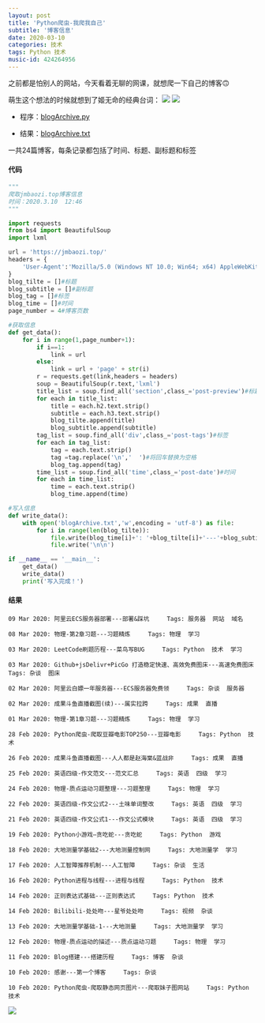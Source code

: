 ```yaml
---
layout: post
title: 'Python爬虫-我爬我自己'
subtitle: '博客信息'
date: 2020-03-10
categories: 技术
tags: Python 技术
music-id: 424264956
---
```


之前都是怕别人的网站，今天看着无聊的网课，就想爬一下自己的博客🙃

萌生这个想法的时候就想到了姬无命的经典台词：
![](https://cdn.jsdelivr.net/gh/JMbaozi/Blogimg/Pictures/20200310130733.png)
![](https://cdn.jsdelivr.net/gh/JMbaozi/Blogimg/Pictures/1583816438940.png)

* 程序：[blogArchive.py](https://github.com/JMbaozi/absorb/blob/master/Blog/program/blogArchive.py)

* 结果：[blogArchive.txt](https://github.com/JMbaozi/absorb/blob/master/Blog/file/blogArchive.txt)

一共24篇博客，每条记录都包括了时间、标题、副标题和标签

#### 代码
```python
"""
爬取jmbaozi.top博客信息
时间：2020.3.10  12:46
"""

import requests
from bs4 import BeautifulSoup
import lxml

url = 'https://jmbaozi.top/'
headers = {
    'User-Agent':'Mozilla/5.0 (Windows NT 10.0; Win64; x64) AppleWebKit/537.36 (KHTML, like Gecko) Chrome/81.0.4044.43 Safari/537.36 Edg/81.0.416.28'
}
blog_tilte = []#标题
blog_subtitle = []#副标题
blog_tag = []#标签
blog_time = []#时间
page_number = 4#博客页数

#获取信息
def get_data():
    for i in range(1,page_number+1):
        if i==1:
            link = url
        else:
            link = url + 'page' + str(i)
        r = requests.get(link,headers = headers)
        soup = BeautifulSoup(r.text,'lxml')
        title_list = soup.find_all('section',class_='post-preview')#标题&副标题
        for each in title_list:
            title = each.h2.text.strip()
            subtitle = each.h3.text.strip()
            blog_tilte.append(title)
            blog_subtitle.append(subtitle)
        tag_list = soup.find_all('div',class_='post-tags')#标签
        for each in tag_list:
            tag = each.text.strip()
            tag =tag.replace('\n','  ')#将回车替换为空格
            blog_tag.append(tag)
        time_list = soup.find_all('time',class_='post-date')#时间
        for each in time_list:
            time = each.text.strip()
            blog_time.append(time)

#写入信息
def write_data():
    with open('blogArchive.txt','w',encoding = 'utf-8') as file:
        for i in range(len(blog_tilte)):
            file.write(blog_time[i]+': '+blog_tilte[i]+'---'+blog_subtitle[i]+'     Tags: '+blog_tag[i])
            file.write('\n\n')

if __name__ == '__main__':
    get_data()
    write_data()
    print('写入完成！')


```

#### 结果

    09 Mar 2020: 阿里云ECS服务器部署---部署&踩坑     Tags: 服务器  网站  域名
    
    08 Mar 2020: 物理-第2章习题---习题精炼     Tags: 物理  学习
    
    03 Mar 2020: LeetCode刷题历程---菜鸟写BUG     Tags: Python  技术  学习
    
    03 Mar 2020: Github+jsDelivr+PicGo 打造稳定快速、高效免费图床---高速免费图床     Tags: 杂谈  图床
    
    02 Mar 2020: 阿里云白嫖一年服务器---ECS服务器免费领     Tags: 杂谈  服务器
    
    02 Mar 2020: 成果斗鱼直播截图(续)---属实拉跨     Tags: 成果  直播
    
    01 Mar 2020: 物理-第1章习题---习题精炼     Tags: 物理  学习
    
    28 Feb 2020: Python爬虫-爬取豆瓣电影TOP250---豆瓣电影     Tags: Python  技术
    
    26 Feb 2020: 成果斗鱼直播截图---人人都是赵海棠&蓝战非     Tags: 成果  直播
    
    25 Feb 2020: 英语四级-作文范文---范文汇总     Tags: 英语  四级  学习
    
    24 Feb 2020: 物理-质点运动习题整理---习题整理     Tags: 物理  学习
    
    22 Feb 2020: 英语四级-作文公式2---土味单词整改     Tags: 英语  四级  学习
    
    21 Feb 2020: 英语四级-作文公式1---作文公式模块     Tags: 英语  四级  学习
    
    19 Feb 2020: Python小游戏—贪吃蛇---贪吃蛇     Tags: Python  游戏
    
    18 Feb 2020: 大地测量学基础2---大地测量控制网     Tags: 大地测量学  学习
    
    17 Feb 2020: 人工智障推荐机制---人工智障     Tags: 杂谈  生活
    
    16 Feb 2020: Python进程与线程---进程与线程     Tags: Python  技术
    
    14 Feb 2020: 正则表达式基础---正则表达式     Tags: Python  技术
    
    14 Feb 2020: Bilibili-处处吻---星爷处处吻     Tags: 视频  杂谈
    
    13 Feb 2020: 大地测量学基础-1---大地测量     Tags: 大地测量学  学习
    
    12 Feb 2020: 物理-质点运动的描述---质点运动习题     Tags: 物理  学习
    
    11 Feb 2020: Blog搭建---搭建历程     Tags: 博客  杂谈
    
    10 Feb 2020: 感谢---第一个博客     Tags: 杂谈
    
    10 Feb 2020: Python爬虫-爬取静态网页图片---爬取妹子图网站     Tags: Python  技术


![](https://lz.sinaimg.cn/orj1080/ebeef3aaly3gcoray15tfj20zk1bf478.jpg)

